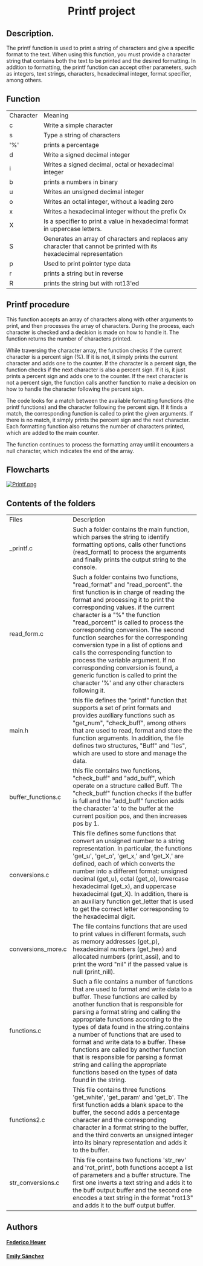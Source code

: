 <h1 align = "center"> Printf project </h1>

<h2>Description.</h2>

The printf function is used to print a string of characters and give a specific format to the text. When using this function, you must provide a character string that contains both the text to be printed and the desired formatting. In addition to formatting, the printf function can accept other parameters, such as integers, text strings, characters, hexadecimal integer, format specifier, among others.

<h2>Function</h2>

<table>
<tr>
<td>Character</td>
<td>Meaning</td>
</tr>
<tr>
<td>c</td>
<td>Write a simple character</td>
</tr>
<tr>
<td>s</td>
<td>Type a string of characters</td>
</tr>
<tr>
<td>'%'</td>
<td>prints a percentage</td>
</tr>
<tr>
<td>d</td>
<td>Write a signed decimal integer</td>
</tr>
<tr>
<td>i</td>
<td>Writes a signed decimal, octal or hexadecimal integer</td>
</tr>
<tr>
  <td>b</td>
<td>prints a numbers in binary</td>
  </tr>
  <tr>
    <td>u</td>
    <td>Writes an unsigned decimal integer</td>
  </tr>
  <tr>
  <td>o</td>
  <td>Writes an octal integer, without a leading zero</td>
  </tr>
  <tr>
    <td>x</td>
    <td>Writes a hexadecimal integer without the prefix 0x</td>
  </tr>
  <tr>
    <td>X</td>
    <td>Is a specifier to print a value in hexadecimal format in uppercase letters.</td>
  </tr>
  <tr>
    <td>S</td>
    <td>Generates an array of characters and replaces any character that cannot be printed with its hexadecimal representation</td>
  </tr>
  <tr>
  <td>p</td>
  <td>Used to print pointer type data</td>
  </tr>
  <tr>
    <td>r</td>
    <td>prints a string but in reverse</td>
  </tr>
  <tr>
  <td>R</td>
  <td>prints the string but with rot13'ed</td>
</table>

<h2>Printf procedure</h2>

<p>This function accepts an array of characters along with other arguments to print, and then processes the array of characters. During the process, each character is checked and a decision is made on how to handle it. The function returns the number of characters printed.

While traversing the character array, the function checks if the current character is a percent sign (%). If it is not, it simply prints the current character and adds one to the counter. If the character is a percent sign, the function checks if the next character is also a percent sign. If it is, it just prints a percent sign and adds one to the counter. If the next character is not a percent sign, the function calls another function to make a decision on how to handle the character following the percent sign.

The code looks for a match between the available formatting functions (the printf functions) and the character following the percent sign. If it finds a match, the corresponding function is called to print the given arguments. If there is no match, it simply prints the percent sign and the next character. Each formatting function also returns the number of characters printed, which are added to the main counter.

The function continues to process the formatting array until it encounters a null character, which indicates the end of the array.</p>

<h2>Flowcharts</h2>

[![Printf.png](https://i.postimg.cc/PfpDg93Y/Printf.png)](https://postimg.cc/grprRSP2)

<h2>Contents of the folders</h2>
<table>
<tr>
<td>Files</td>
<td>Description</td>
</tr>
<tr>
<td>_printf.c</td>
<td>Such a folder contains the main function, which parses the string to identify formatting options, calls other functions (read_format) to process the arguments and finally prints the output string to the console.</td>
  </tr>
<tr>
  <td>read_form.c</td>
  <td>Such a folder contains two functions, "read_format" and "read_porcent".
the first function is in charge of reading the format and processing it to print the corresponding values. if the current character is a "%" the function "read_porcent" is called to process the corresponding conversion.
The second function searches for the corresponding conversion type in a list of options and calls the corresponding function to process the variable argument. If no corresponding conversion is found, a generic function is called to print the character '%' and any other characters following it.</td>
  </tr>
  <tr>
  <td>main.h</td>
  <td>this file defines the "printf" function that supports a set of print formats and provides auxiliary functions such as "get_num", "check_buff", among others that are used to read, format and store the function arguments.  In addition, the file defines two structures, "Buff" and "les", which are used to store and manage the data.</td>
  </tr>
  <tr>
  <td>buffer_functions.c</td>
  <td>this file contains two functions, "check_buff" and "add_buff", which operate on a structure called Buff.
The "check_buff" function checks if the buffer is full and the "add_buff" function adds the character 'a' to the buffer at the current position pos, and then increases pos by 1.</td>
  </tr>
  <tr>
  <td>conversions.c</td>
  <td>This file defines some functions that convert an unsigned number to a string representation. In particular, the functions 'get_u', 'get_o', 'get_x,' and 'get_X,' are defined, each of which converts the number into a different format: unsigned decimal (get_u), octal (get_o), lowercase hexadecimal (get_x), and uppercase hexadecimal (get_X). In addition, there is an auxiliary function get_letter that is used to get the correct letter corresponding to the hexadecimal digit.</td>
  </tr>
  <tr>
  <td>conversions_more.c</td>
  <td>The file contains functions that are used to print values in different formats, such as memory addresses (get_p), hexadecimal numbers (get_hex) and allocated numbers (print_assi), and to print the word "nil" if the passed value is null (print_nill).</td>
  </tr>
  <tr>
  <td>functions.c</td>
  <td>Such a file contains a number of functions that are used to format and write data to a buffer. These functions are called by another function that is responsible for parsing a format string and calling the appropriate functions according to the types of data found in the string.contains a number of functions that are used to format and write data to a buffer. These functions are called by another function that is responsible for parsing a format string and calling the appropriate functions based on the types of data found in the string.</td>
  </tr>
  <tr>
  <td>functions2.c</td>
  <td>This file contains three functions 'get_white', 'get_param' and 'get_b'.
The first function adds a blank space to the buffer, the second adds a percentage character and the corresponding character in a format string to the buffer, and the third converts an unsigned integer into its binary representation and adds it to the buffer.</td>
  </tr>
  <tr>
  <td>str_conversions.c</td>
  <td>This file contains two functions 'str_rev' and 'rot_print', both functions accept a list of parameters and a buffer structure.
The first one inverts a text string and adds it to the buff output buffer and the second one encodes a text string in the format "rot13" and adds it to the buff output buffer.</td>
  </tr>
  </table>

  <h2>Authors</h2>
<h4><a href="https://github.com/RaptorZ98"target="_blank">Federico Heuer</a></h4>
<h4><a href="https://github.com/20Emi"target="_blank">Emily Sánchez</a></h4>
